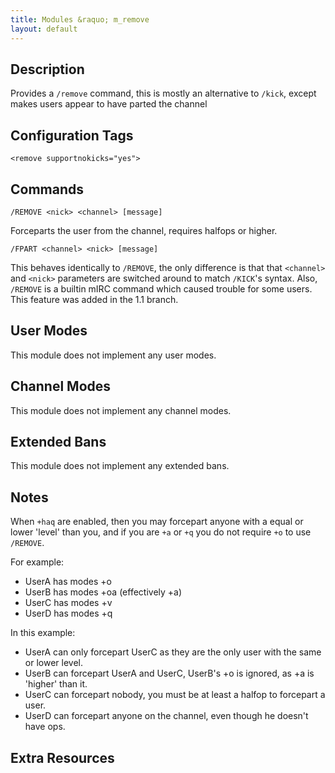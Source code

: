 ```yaml
---
title: Modules &raquo; m_remove
layout: default
---
```


## Description	

Provides a `/remove` command, this is mostly an alternative to
`/kick`, except makes users appear to have parted the channel

## Configuration Tags

`<remove supportnokicks="yes">`

## Commands

`/REMOVE <nick> <channel> [message]`

Forceparts the user from the channel, requires halfops or higher.

`/FPART <channel> <nick> [message]`

This behaves identically to `/REMOVE`, the only difference is that
that `<channel>` and `<nick>` parameters are switched around to match
`/KICK`'s syntax. Also, `/REMOVE` is a builtin mIRC command which
caused trouble for some users. This feature was added in the 1.1
branch.

## User Modes

This module does not implement any user modes.

## Channel Modes

This module does not implement any channel modes.

## Extended Bans

This module does not implement any extended bans.

## Notes

When `+haq` are enabled, then you may forcepart anyone with a equal or
lower 'level' than you, and if you are `+a` or `+q` you do not require
`+o` to use `/REMOVE`.

For example:

* UserA has modes +o
* UserB has modes +oa (effectively +a)
* UserC has modes +v
* UserD has modes +q

In this example:

* UserA can only forcepart UserC as they are the only user with the same or lower level.
* UserB can forcepart UserA and UserC, UserB's +o is ignored, as +a is 'higher' than it.
* UserC can forcepart nobody, you must be at least a halfop to forcepart a user.
* UserD can forcepart anyone on the channel, even though he doesn't have ops. 

## Extra Resources

